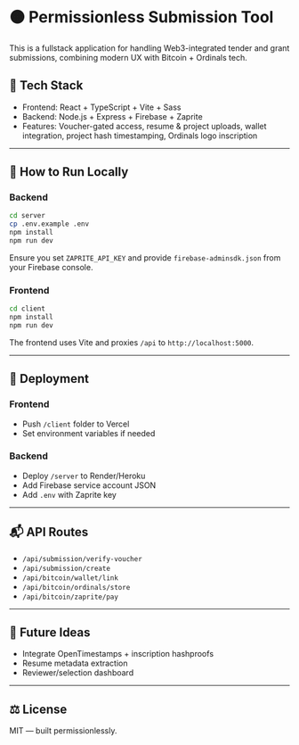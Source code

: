 # 🟠 Permissionless Submission Tool

This is a fullstack application for handling Web3-integrated tender and grant submissions, combining modern UX with Bitcoin + Ordinals tech.

## 🔧 Tech Stack

- Frontend: React + TypeScript + Vite + Sass
- Backend: Node.js + Express + Firebase + Zaprite
- Features: Voucher-gated access, resume & project uploads, wallet integration, project hash timestamping, Ordinals logo inscription

---

## 🚀 How to Run Locally

### Backend
```bash
cd server
cp .env.example .env
npm install
npm run dev
```

Ensure you set `ZAPRITE_API_KEY` and provide `firebase-adminsdk.json` from your Firebase console.

### Frontend
```bash
cd client
npm install
npm run dev
```

The frontend uses Vite and proxies `/api` to `http://localhost:5000`.

---

## 🔐 Deployment

### Frontend
- Push `/client` folder to Vercel
- Set environment variables if needed

### Backend
- Deploy `/server` to Render/Heroku
- Add Firebase service account JSON
- Add `.env` with Zaprite key

---

## 📬 API Routes

- `/api/submission/verify-voucher`
- `/api/submission/create`
- `/api/bitcoin/wallet/link`
- `/api/bitcoin/ordinals/store`
- `/api/bitcoin/zaprite/pay`

---

## 🧠 Future Ideas

- Integrate OpenTimestamps + inscription hashproofs
- Resume metadata extraction
- Reviewer/selection dashboard

---

## ⚖️ License
MIT — built permissionlessly.
